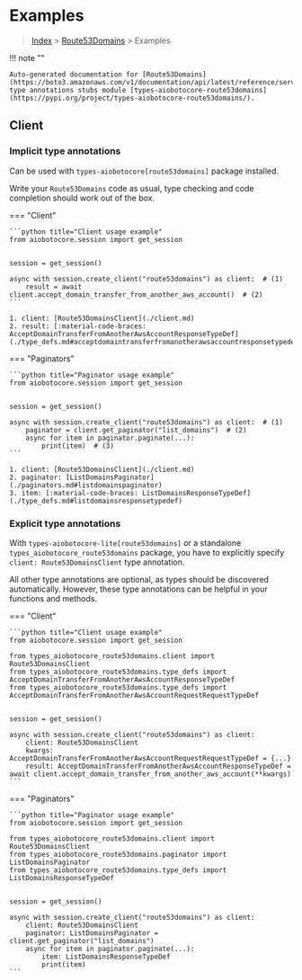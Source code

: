 # Examples

> [Index](../README.md) > [Route53Domains](./README.md) > Examples

!!! note ""

    Auto-generated documentation for [Route53Domains](https://boto3.amazonaws.com/v1/documentation/api/latest/reference/services/route53domains.html#Route53Domains)
    type annotations stubs module [types-aiobotocore-route53domains](https://pypi.org/project/types-aiobotocore-route53domains/).

## Client

### Implicit type annotations

Can be used with `types-aiobotocore[route53domains]` package installed.

Write your `Route53Domains` code as usual,
type checking and code completion should work out of the box.



=== "Client"

    ```python title="Client usage example"
    from aiobotocore.session import get_session


    session = get_session()

    async with session.create_client("route53domains") as client:  # (1)
        result = await client.accept_domain_transfer_from_another_aws_account()  # (2)
    ```

    1. client: [Route53DomainsClient](./client.md)
    2. result: [:material-code-braces: AcceptDomainTransferFromAnotherAwsAccountResponseTypeDef](./type_defs.md#acceptdomaintransferfromanotherawsaccountresponsetypedef) 



=== "Paginators"

    ```python title="Paginator usage example"
    from aiobotocore.session import get_session


    session = get_session()

    async with session.create_client("route53domains") as client:  # (1)
        paginator = client.get_paginator("list_domains")  # (2)
        async for item in paginator.paginate(...):
            print(item)  # (3)
    ```

    1. client: [Route53DomainsClient](./client.md)
    2. paginator: [ListDomainsPaginator](./paginators.md#listdomainspaginator)
    3. item: [:material-code-braces: ListDomainsResponseTypeDef](./type_defs.md#listdomainsresponsetypedef) 




### Explicit type annotations

With `types-aiobotocore-lite[route53domains]`
or a standalone `types_aiobotocore_route53domains` package, you have to explicitly specify
`client: Route53DomainsClient` type annotation.

All other type annotations are optional, as types should be discovered automatically.
However, these type annotations can be helpful in your functions and methods.


=== "Client"

    ```python title="Client usage example"
    from aiobotocore.session import get_session

    from types_aiobotocore_route53domains.client import Route53DomainsClient
    from types_aiobotocore_route53domains.type_defs import AcceptDomainTransferFromAnotherAwsAccountResponseTypeDef
    from types_aiobotocore_route53domains.type_defs import AcceptDomainTransferFromAnotherAwsAccountRequestRequestTypeDef


    session = get_session()

    async with session.create_client("route53domains") as client:
        client: Route53DomainsClient
        kwargs: AcceptDomainTransferFromAnotherAwsAccountRequestRequestTypeDef = {...}
        result: AcceptDomainTransferFromAnotherAwsAccountResponseTypeDef = await client.accept_domain_transfer_from_another_aws_account(**kwargs)
    ```



=== "Paginators"

    ```python title="Paginator usage example"
    from aiobotocore.session import get_session

    from types_aiobotocore_route53domains.client import Route53DomainsClient
    from types_aiobotocore_route53domains.paginator import ListDomainsPaginator
    from types_aiobotocore_route53domains.type_defs import ListDomainsResponseTypeDef


    session = get_session()

    async with session.create_client("route53domains") as client:
        client: Route53DomainsClient
        paginator: ListDomainsPaginator = client.get_paginator("list_domains")
        async for item in paginator.paginate(...):
            item: ListDomainsResponseTypeDef
            print(item)
    ```


